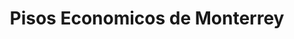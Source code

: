 ---
title: "Pisos Economicos de Monterrey"
url: /general-escobedo/pisos-economicos-de-monterrey/
shop: hágalo usted mismo
---